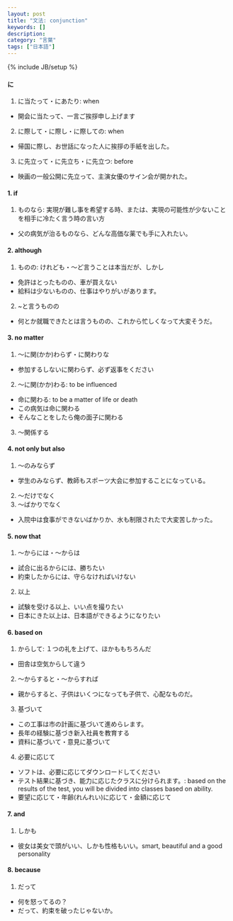 ```yaml
---
layout: post
title: "文法: conjunction"
keywords: []
description: 
category: "言葉"
tags: ["日本語"]
---
```

{% include JB/setup %}


#### に
1. に当たって・にあたり: when
- 開会に当たって、一言ご挨拶申し上げます

2. に際して・に際し・に際しての: when
- 帰国に際し、お世話になった人に挨拶の手紙を出した。

3. に先立って・に先立ち・に先立つ: before
- 映画の一般公開に先立って、主演女優のサイン会が開かれた。


#### 1. if
1. ものなら:
   実現が難し事を希望する時、または、実現の可能性が少ないことを相手に冷たく言う時の言い方 
- 父の病気が治るものなら、どんな高価な薬でも手に入れたい。


#### 2. although
1. ものの: けれども・〜ど言うことは本当だが、しかし
- 免許はとったものの、車が買えない
- 給料は少ないものの、仕事はやりがいがあります。

2. ~と言うものの
- 何とか就職できたとは言うものの、これから忙しくなって大変そうだ。


#### 3. no matter
1. 〜に関(かか)わらず・に関わりな
- 参加するしないに関わらず、必ず返事をください

2. 〜に関(かか)わる: to be influenced

- 命に関わる: to be a matter of life or death
- この病気は命に関わる
- そんなことをしたら俺の面子に関わる

3. 〜関係する


#### 4. not only    but also
1. 〜のみならず
- 学生のみならず、教師もスポーツ大会に参加することになっている。

2. 〜だけでなく
3. 〜ばかりでなく
- 入院中は食事ができないばかりか、水も制限されたで大変苦しかった。

#### 5. now that
1. 〜からには・〜からは
- 試合に出るからには、勝ちたい
- 約束したからには、守らなければいけない

2. 以上
- 試験を受ける以上、いい点を撮りたい
- 日本にきた以上は、日本語ができるようになりたい

#### 6. based on
1. からして: １つの礼を上げて、ほかももちろんだ
- 田舎は空気からして違う

2. 〜からすると・〜からすれば
- 親からすると、子供はいくつになっても子供で、心配なものだ。

3. 基づいて
- この工事は市の計画に基づいて進めらレます。
- 長年の経験に基づき新入社員を教育する
- 資料に基づいて・意見に基づいて

4. 必要に応じて
- ソフトは、必要に応じてダウンロードしてください
- テスト結果に基づき、能力に応じたクラスに分けられます。: based on the results
  of the test, you will be divided into classes based on ability.
- 要望に応じて・年齢(れんれい)に応じて・金額に応じて




#### 7. and
1. しかも
- 彼女は美女で頭がいい、しかも性格もいい。smart, beautiful and a good
  personality


#### 8. because
1. だって
- 何を怒ってるの？
-  だって、約束を破ったじゃないか。


